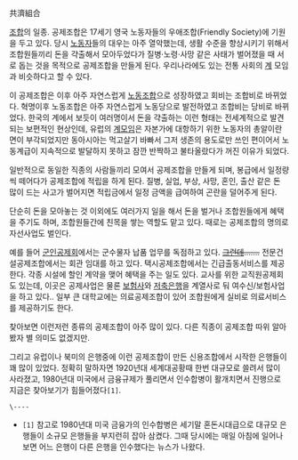 共濟組合

[조합](%EC%A1%B0%ED%95%A9.md)의 일종. 공제조합은 17세기 영국 노동자들의 우애조합(Friendly
Society)에 기원을 두고 있다. 당시 [노동자](%EB%85%B8%EB%8F%99%EC%9E%90.md)들의 대우는 아주
열악했는데, 생활 수준을 향상시키기 위해서 조합원들끼리 돈을 갹출해서 모아두었다가 질병·노령·사망 같은 사태가 벌어졌을 때 서로 돕는 것을
목적으로 공제조합을 만들게 된다. 우리나라에도 있는 전통 사회의 [계](%EA%B3%84.md) 모임과 비슷하다고 할 수 있다.

이 공제조합은 이후 아주 자연스럽게 [노동조합](%EB%85%B8%EB%8F%99%EC%A1%B0%ED%95%A9.md)으로 성장하였고
회비는 조합비로 바뀌었다. 혁명이후 노동조합은 아주 자연스럽게 노동당으로 발전하였고 조합비는 당비로 바뀌었다. 한국의 계에서 보듯이
여러명이서 돈을 갹출하는 이런 형태는 전세계적으로 발견되는 보편적인 현상인데, 유럽의
[계모임](%EA%B3%84%EB%AA%A8%EC%9E%84.md)은 자본가에 대항하기 위한 노동자의 총알이란 면이 부각되었지만
동아시아는 먹고살기 바빠서 그저 생존의 용도로만 쓰인 편이어서 노동계급이 지속적으로 발달하지 못하고 잠깐 반짝하고 불타올랐다가 꺼진 이유가
되었다.

일반적으로 동일한 직종의 사람들끼리 모여서 공제조합을 만들게 되며, 봉급에서 일정량씩 떼어다가 공제조합에 적립을 하게 된다. 질병, 실업,
부상, 사망, 혼인, 출산 같은 돈 많이 드는 사고가 벌어지면 적립금에서 일정 금액을 급여하여 곤란을 덜어주게 된다.

단순히 돈을 모아놓는 것 이외에도 여러가지 일을 해서 돈을 벌거나 조합원들에게 혜택을 주기도 하며, 조합원들간에 친목을 쌓는 역할도 맡고
있다. 때로는 공제조합의 명의로 자선사업도 벌인다.

예를 들어 [군인공제회](%EA%B5%B0%EC%9D%B8%EA%B3%B5%EC%A0%9C%ED%9A%8C.md)에서는 군수물자 납품
업무를 독점하고 있다. <del>[그런데](%EA%B5%B0%EB%82%A9%EB%B9%84%EB%A6%AC.md)…….</del>
전문건설공제조합에서는 회관 임대를 하고 있다. 택시공제조합에서는 긴급출동서비스를 제공한다. 각종 시설에 할인 계약을 맺어 혜택을 주는 일도
있다. 교사를 위한 교직원공제회도 있는데, 이곳은 공제사업은 물론 [보험사](%EB%B3%B4%ED%97%98%EC%82%AC.md)와
[저축은행](%EC%A0%80%EC%B6%95%EC%9D%80%ED%96%89.md)을 계열사로 둬 여수신/보험사업을 하고 있다..
일부 큰 대학교에는 의료공제조합이 있어 조합원에게 실비로 의료서비스를 제공하기도 한다.

찾아보면 이런저런 종류의 공제조합이 아주 많이 있다. 다른 직종이 공제조합 따위 알아봤자 별 의미도 없겠지만.

그리고 유럽이나 북미의 은행중에 이런 공제조합이 만든 신용조합에서 시작한 은행들이 꽤 많이 있었다. 정확히 말하자면 1920년대 세계대공황때
한번 대규모로 쓸려서 많이 사라졌고, 1980년대 미국에서 금융규제가 풀리면서 인수합병이 활개치면서 진행으로 지금은 찾아보기가
힘들어졌다`[1]`.

`\----`

  * `[1]` 참고로 1980년대 미국 금융가의 인수합병은 세기말 혼돈시대급으로 대규모 은행들이 소규모 은행들을 부지런히 잡아 삼켰다. 그때 당시에는 매일 아침에 일어나보면 어느 은행이 다른 은행을 인수했다는 뉴스가 나왔다.

